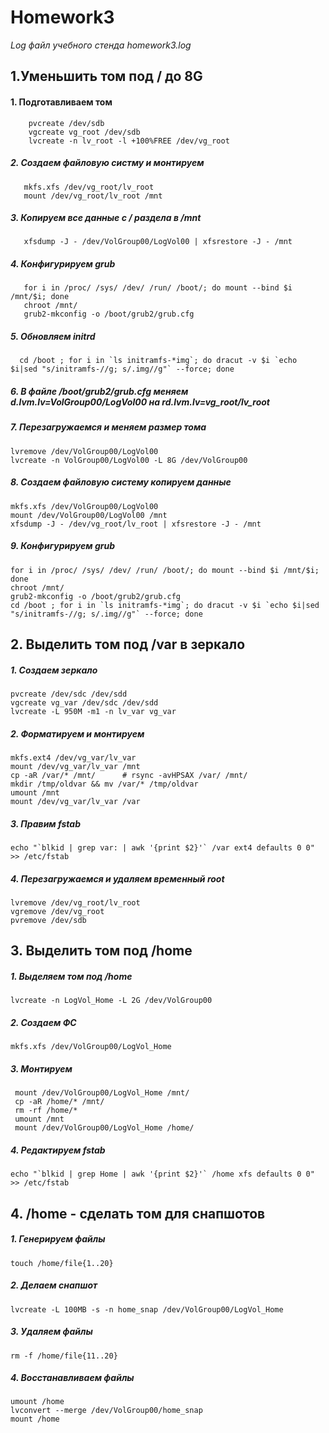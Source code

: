 # Homework3

*Log файл учебного стенда homework3.log*

## 1.Уменьшить том под / до 8G
 
 #### 1. Подготавливаем том
  
        pvcreate /dev/sdb
        vgcreate vg_root /dev/sdb
        lvcreate -n lv_root -l +100%FREE /dev/vg_root
      
##### 2. Создаем файловую систму и монтируем
 
       mkfs.xfs /dev/vg_root/lv_root
       mount /dev/vg_root/lv_root /mnt
  
##### 3. Копируем все данные с / раздела в /mnt
 
       xfsdump -J - /dev/VolGroup00/LogVol00 | xfsrestore -J - /mnt
 
##### 4. Конфигурируем grub
 
       for i in /proc/ /sys/ /dev/ /run/ /boot/; do mount --bind $i /mnt/$i; done
       chroot /mnt/
       grub2-mkconfig -o /boot/grub2/grub.cfg

##### 5. Обновляем initrd
 
      cd /boot ; for i in `ls initramfs-*img`; do dracut -v $i `echo $i|sed "s/initramfs-//g; s/.img//g"` --force; done
      
##### 6. В файле /boot/grub2/grub.cfg меняем d.lvm.lv=VolGroup00/LogVol00 на rd.lvm.lv=vg_root/lv_root

##### 7. Перезагружаемся и меняем размер тома

    lvremove /dev/VolGroup00/LogVol00
    lvcreate -n VolGroup00/LogVol00 -L 8G /dev/VolGroup00

##### 8. Создаем файловую систему копируем данные

    mkfs.xfs /dev/VolGroup00/LogVol00
    mount /dev/VolGroup00/LogVol00 /mnt
    xfsdump -J - /dev/vg_root/lv_root | xfsrestore -J - /mnt
    
##### 9. Конфигурируем grub

    for i in /proc/ /sys/ /dev/ /run/ /boot/; do mount --bind $i /mnt/$i; done
    chroot /mnt/
    grub2-mkconfig -o /boot/grub2/grub.cfg
    cd /boot ; for i in `ls initramfs-*img`; do dracut -v $i `echo $i|sed "s/initramfs-//g; s/.img//g"` --force; done
    
## 2. Выделить том под /var в зеркало

##### 1. Создаем зеркало

    pvcreate /dev/sdc /dev/sdd
    vgcreate vg_var /dev/sdc /dev/sdd
    lvcreate -L 950M -m1 -n lv_var vg_var
    
##### 2. Форматируем и монтируем

    mkfs.ext4 /dev/vg_var/lv_var
    mount /dev/vg_var/lv_var /mnt
    cp -aR /var/* /mnt/      # rsync -avHPSAX /var/ /mnt/
    mkdir /tmp/oldvar && mv /var/* /tmp/oldvar
    umount /mnt
    mount /dev/vg_var/lv_var /var

##### 3. Правим fstab

    echo "`blkid | grep var: | awk '{print $2}'` /var ext4 defaults 0 0" >> /etc/fstab
    
##### 4. Перезагружаемся и удаляем временный root

    lvremove /dev/vg_root/lv_root
    vgremove /dev/vg_root
    pvremove /dev/sdb
    
## 3. Выделить том под /home

##### 1. Выделяем том под /home

    lvcreate -n LogVol_Home -L 2G /dev/VolGroup00

##### 2. Создаем ФС

    mkfs.xfs /dev/VolGroup00/LogVol_Home

##### 3. Монтируем

     mount /dev/VolGroup00/LogVol_Home /mnt/
     cp -aR /home/* /mnt/  
     rm -rf /home/*
     umount /mnt
     mount /dev/VolGroup00/LogVol_Home /home/

##### 4. Редактируем fstab

    echo "`blkid | grep Home | awk '{print $2}'` /home xfs defaults 0 0" >> /etc/fstab
    
## 4. /home - сделать том для снапшотов

##### 1. Генерируем файлы

    touch /home/file{1..20}
    
##### 2. Делаем снапшот

    lvcreate -L 100MB -s -n home_snap /dev/VolGroup00/LogVol_Home
    
##### 3. Удаляем файлы

    rm -f /home/file{11..20}
    
##### 4. Восстанавливаем файлы

    umount /home
    lvconvert --merge /dev/VolGroup00/home_snap
    mount /home


